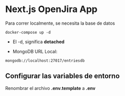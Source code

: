 # Next.js OpenJira App
Para correr localmente, se necesita la base de datos
```
docker-compose up -d
```

* El -d, significa __detached__

* MongoDB URL Local:
```
mongodb://localhost:27017/entriesdb
```

## Configurar las variables de entorno
Renombrar el archivo __.env.template__ a __.env__